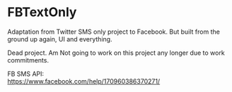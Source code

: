 # FBTextOnly
Adaptation from Twitter SMS only project to Facebook. But built from the ground up again, UI and everything.

Dead project. Am Not going to work on this project any longer due to work commitments.

FB SMS API:
<br/>
https://www.facebook.com/help/170960386370271/
